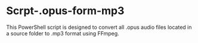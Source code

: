 # Scrpt-.opus-form-mp3
This PowerShell script is designed to convert all .opus audio files located in a source folder to .mp3 format using FFmpeg.

